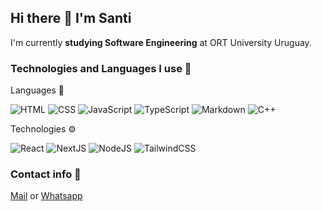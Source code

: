 ## Hi there 👋 I'm Santi

I'm currently **studying Software Engineering** at ORT University Uruguay.

### Technologies and Languages I use 🚀

Languages 💬

![HTML](https://img.shields.io/badge/HTML5-E34F26?style=for-the-badge&logo=html5&logoColor=white)
![CSS](https://img.shields.io/badge/CSS3-1572B6?style=for-the-badge&logo=css3&logoColor=white)
![JavaScript](https://img.shields.io/badge/javascript-%23323330.svg?style=for-the-badge&logo=javascript&logoColor=%23F7DF1E)
![TypeScript](https://img.shields.io/badge/typescript-%23007ACC.svg?style=for-the-badge&logo=typescript&logoColor=white)
![Markdown](https://img.shields.io/badge/Markdown-000000?style=for-the-badge&logo=markdown&logoColor=white)
![C++](https://img.shields.io/badge/C%2FC%2B%2B-5E97D0?style=for-the-badge&logo=C%2B%2B&logoColor=white)


Technologies ⚙️

![React](https://img.shields.io/badge/react-%2320232a.svg?style=for-the-badge&logo=react&logoColor=%2361DAFB)
![NextJS](https://img.shields.io/badge/Next.js-ffffff?style=for-the-badge&logo=next.js&logoColor=black)
![NodeJS](https://img.shields.io/badge/Node.js-43853D?style=for-the-badge&logo=node.js&logoColor=white)
![TailwindCSS](https://img.shields.io/badge/tailwindcss-%2338B2AC.svg?style=for-the-badge&logo=tailwind-css&logoColor=white)

### Contact info 📩

[Mail](mailto:santirem3@gmail.com) or [Whatsapp](https://wa.me/+59892497263)
